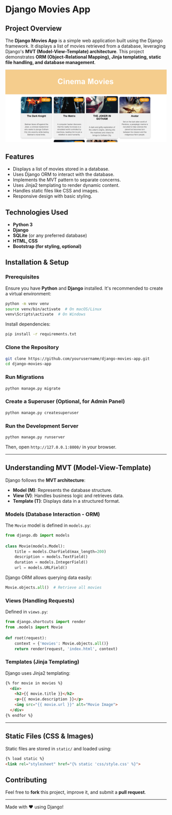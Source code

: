 # Django Movies App

## Project Overview
The **Django Movies App** is a simple web application built using the Django framework. It displays a list of movies retrieved from a database, leveraging Django's **MVT (Model-View-Template) architecture**. This project demonstrates **ORM (Object-Relational Mapping), Jinja templating, static file handling, and database management**.

![Project Screenshot](django_movies_app/static/img/move_app.png)

## Features
- Displays a list of movies stored in a database.
- Uses Django ORM to interact with the database.
- Implements the MVT pattern to separate concerns.
- Uses Jinja2 templating to render dynamic content.
- Handles static files like CSS and images.
- Responsive design with basic styling.

## Technologies Used
- **Python 3**
- **Django**
- **SQLite** (or any preferred database)
- **HTML, CSS**
- **Bootstrap (for styling, optional)**

## Installation & Setup

### Prerequisites
Ensure you have **Python** and **Django** installed. It's recommended to create a virtual environment:

```sh
python -m venv venv
source venv/bin/activate  # On macOS/Linux
venv\Scripts\activate  # On Windows
```

Install dependencies:
```sh
pip install -r requirements.txt
```

### Clone the Repository
```sh
git clone https://github.com/yourusername/django-movies-app.git
cd django-movies-app
```

### Run Migrations
```sh
python manage.py migrate
```

### Create a Superuser (Optional, for Admin Panel)
```sh
python manage.py createsuperuser
```

### Run the Development Server
```sh
python manage.py runserver
```
Then, open `http://127.0.0.1:8000/` in your browser.

---

## Understanding MVT (Model-View-Template)
Django follows the **MVT architecture**:
- **Model (M)**: Represents the database structure.
- **View (V)**: Handles business logic and retrieves data.
- **Template (T)**: Displays data in a structured format.

### Models (Database Interaction - ORM)
The `Movie` model is defined in `models.py`:
```python
from django.db import models

class Movie(models.Model):
    title = models.CharField(max_length=200)
    description = models.TextField()
    duration = models.IntegerField()
    url = models.URLField()
```
Django ORM allows querying data easily:
```python
Movie.objects.all()  # Retrieve all movies
```

### Views (Handling Requests)
Defined in `views.py`:
```python
from django.shortcuts import render
from .models import Movie

def root(request):
    context = {'movies': Movie.objects.all()}
    return render(request, 'index.html', context)
```

### Templates (Jinja Templating)
Django uses Jinja2 templating:
```html
{% for movie in movies %}
  <div>
    <h2>{{ movie.title }}</h2>
    <p>{{ movie.description }}</p>
    <img src="{{ movie.url }}" alt="Movie Image">
  </div>
{% endfor %}
```

---

## Static Files (CSS & Images)
Static files are stored in `static/` and loaded using:
```html
{% load static %}
<link rel="stylesheet" href="{% static 'css/style.css' %}">
```

## Contributing
Feel free to **fork** this project, improve it, and submit a **pull request**.

---

Made with ❤️ using Django!

